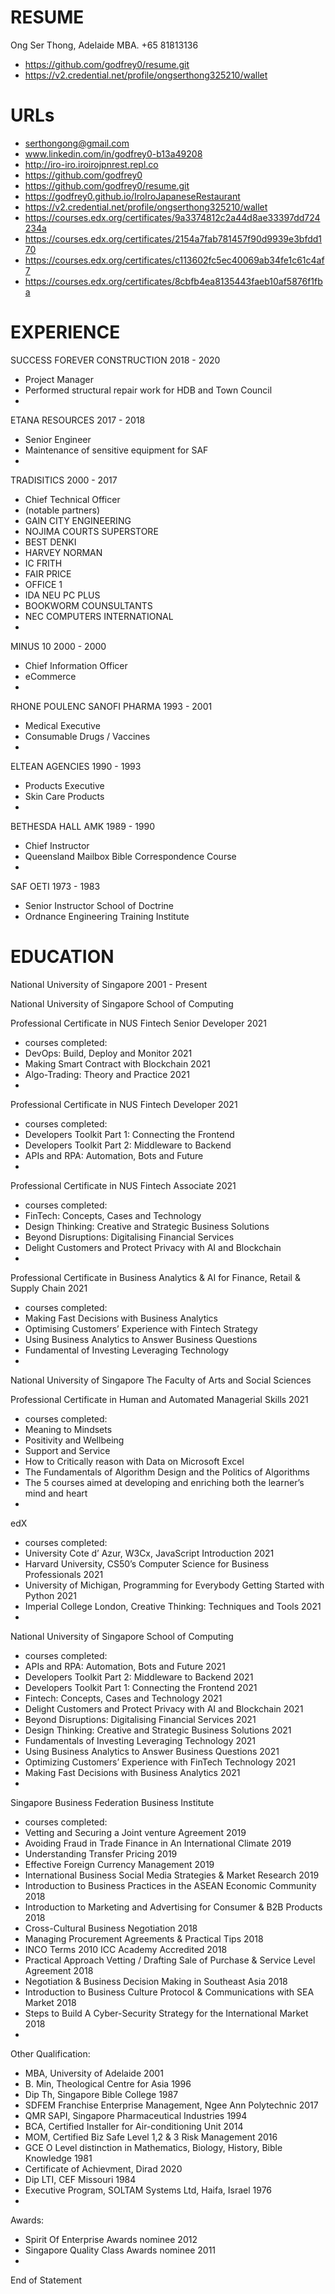 # RESUME
Ong Ser Thong, Adelaide MBA. +65 81813136
- https://github.com/godfrey0/resume.git
- https://v2.credential.net/profile/ongserthong325210/wallet 

# URLs
- serthongong@gmail.com 
- www.linkedin.com/in/godfrey0-b13a49208 
- http://iro-iro.iroirojpnrest.repl.co 
- https://github.com/godfrey0 
- https://github.com/godfrey0/resume.git 
- https://godfrey0.github.io/IroIroJapaneseRestaurant
- https://v2.credential.net/profile/ongserthong325210/wallet 
- https://courses.edx.org/certificates/9a3374812c2a44d8ae33397dd724234a 
- https://courses.edx.org/certificates/2154a7fab781457f90d9939e3bfdd170 
- https://courses.edx.org/certificates/c113602fc5ec40069ab34fe1c61c4af7 
- https://courses.edx.org/certificates/8cbfb4ea8135443faeb10af5876f1fba


# EXPERIENCE
SUCCESS FOREVER CONSTRUCTION 2018 - 2020 
- Project Manager
- Performed structural repair work for HDB and Town Council
-
ETANA RESOURCES 2017 - 2018 
- Senior Engineer
- Maintenance of sensitive equipment for SAF
-
TRADISITICS 2000 - 2017
- Chief Technical Officer
- (notable partners)
- GAIN CITY ENGINEERING
- NOJIMA COURTS SUPERSTORE 
- BEST DENKI
- HARVEY NORMAN
- IC FRITH
- FAIR PRICE
- OFFICE 1
- IDA NEU PC PLUS
- BOOKWORM COUNSULTANTS
- NEC COMPUTERS INTERNATIONAL 
-
MINUS 10 2000 - 2000 
- Chief Information Officer 
- eCommerce 
-
RHONE POULENC SANOFI PHARMA 1993 - 2001
- Medical Executive
- Consumable Drugs / Vaccines
-
ELTEAN AGENCIES 1990 - 1993
- Products Executive
- Skin Care Products
-
BETHESDA HALL AMK 1989 - 1990
- Chief Instructor
- Queensland Mailbox Bible Correspondence Course 
-
SAF OETI 1973 - 1983
- Senior Instructor School of Doctrine
- Ordnance Engineering Training Institute 
 
# EDUCATION
National University of Singapore 2001 - Present

National University of Singapore School of Computing 

Professional Certificate in NUS Fintech Senior Developer 2021
- courses completed:
- DevOps: Build, Deploy and Monitor 2021
- Making Smart Contract with Blockchain 2021
- Algo-Trading: Theory and Practice 2021
-
Professional Certificate in NUS Fintech Developer 2021
- courses completed:
- Developers Toolkit Part 1: Connecting the Frontend 
- Developers Toolkit Part 2: Middleware to Backend 
- APIs and RPA: Automation, Bots and Future 
-
Professional Certificate in NUS Fintech Associate 2021 
- courses completed:
- FinTech: Concepts, Cases and Technology
- Design Thinking: Creative and Strategic Business Solutions 
- Beyond Disruptions: Digitalising Financial Services 
- Delight Customers and Protect Privacy with AI and Blockchain 
-
Professional Certificate in Business Analytics & AI for Finance, Retail & Supply Chain 2021
- courses completed:
- Making Fast Decisions with Business Analytics
- Optimising Customers’ Experience with Fintech Strategy 
- Using Business Analytics to Answer Business Questions 
- Fundamental of Investing Leveraging Technology 
-
National University of Singapore The Faculty of Arts and Social Sciences 

Professional Certificate in Human and Automated Managerial Skills 2021 
- courses completed: 
- Meaning to Mindsets
- Positivity and Wellbeing
- Support and Service
- How to Critically reason with Data on Microsoft Excel
- The Fundamentals of Algorithm Design and the Politics of Algorithms
- The 5 courses aimed at developing and enriching both the learner’s mind and heart
-
edX 
- courses completed:
- University Cote d’ Azur, W3Cx, JavaScript Introduction 2021
- Harvard University, CS50’s Computer Science for Business Professionals 2021 
- University of Michigan, Programming for Everybody Getting Started with Python 2021 
- Imperial College London, Creative Thinking: Techniques and Tools 2021 
-
National University of Singapore School of Computing
- courses completed:
- APIs and RPA: Automation, Bots and Future 2021
- Developers Toolkit Part 2: Middleware to Backend 2021
- Developers Toolkit Part 1: Connecting the Frontend 2021
- Fintech: Concepts, Cases and Technology 2021
- Delight Customers and Protect Privacy with AI and Blockchain 2021 
- Beyond Disruptions: Digitalising Financial Services 2021
- Design Thinking: Creative and Strategic Business Solutions 2021 
- Fundamentals of Investing Leveraging Technology 2021
- Using Business Analytics to Answer Business Questions 2021 
- Optimizing Customers’ Experience with FinTech Technology 2021 
- Making Fast Decisions with Business Analytics 2021
-
Singapore Business Federation Business Institute
- courses completed:
- Vetting and Securing a Joint venture Agreement 2019
- Avoiding Fraud in Trade Finance in An International Climate 2019
- Understanding Transfer Pricing 2019
- Effective Foreign Currency Management 2019
- International Business Social Media Strategies & Market Research 2019
- Introduction to Business Practices in the ASEAN Economic Community 2018 
- Introduction to Marketing and Advertising for Consumer & B2B Products 2018 
- Cross-Cultural Business Negotiation 2018
- Managing Procurement Agreements & Practical Tips 2018
- INCO Terms 2010 ICC Academy Accredited 2018
- Practical Approach Vetting / Drafting Sale of Purchase & Service Level Agreement 2018 
- Negotiation & Business Decision Making in Southeast Asia 2018
- Introduction to Business Culture Protocol & Communications with SEA Market 2018
- Steps to Build A Cyber-Security Strategy for the International Market 2018 
-
Other Qualification:
- MBA, University of Adelaide 2001
- B. Min, Theological Centre for Asia 1996
- Dip Th, Singapore Bible College 1987
- SDFEM Franchise Enterprise Management, Ngee Ann Polytechnic 2017
- QMR SAPI, Singapore Pharmaceutical Industries 1994 
- BCA, Certified Installer for Air-conditioning Unit 2014
- MOM, Certified Biz Safe Level 1,2 & 3 Risk Management 2016 
- GCE O Level distinction in Mathematics, Biology, History, Bible Knowledge 1981
- Certificate of Achievment, Dirad 2020
- Dip LTI, CEF Missouri 1984
- Executive Program, SOLTAM Systems Ltd, Haifa, Israel 1976
-
Awards: 
- Spirit Of Enterprise Awards nominee 2012 
- Singapore Quality Class Awards nominee 2011
-
End of Statement
